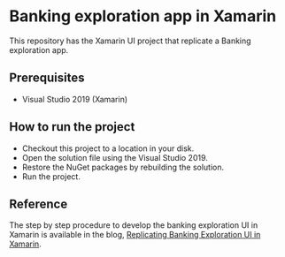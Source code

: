 # Banking exploration app in Xamarin
This repository has the Xamarin UI project that replicate a Banking exploration app.

## Prerequisites

* Visual Studio 2019 (Xamarin)

## How to run the project

* Checkout this project to a location in your disk.
* Open the solution file using the Visual Studio 2019.
* Restore the NuGet packages by rebuilding the solution.
* Run the project.

## Reference
The step by step procedure to develop the banking exploration UI in Xamarin is available in the blog, [Replicating Banking Exploration UI in Xamarin](https://www.syncfusion.com/blogs/post/replicating-banking-exploration-ui-in-xamarin.aspx).
